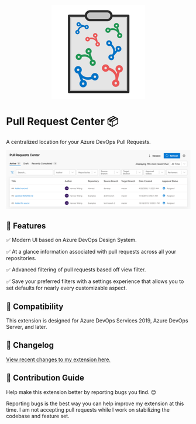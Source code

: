 <p style="text-align: center">
  <img alt="image" src="https://raw.githubusercontent.com/hanneswidrig/azure-devops-pull-request-center/master/marketplace/logo.png?raw=true" />
</p>

# Pull Request Center 📦

A centralized location for your Azure DevOps Pull Requests.

<p style="text-align: center">
  <img alt="image" src="https://github.com/hanneswidrig/azure-devops-pull-request-center/blob/master/marketplace/screenshot-1.png?raw=true" />
</p>

## 📐 Features

✅ Modern UI based on Azure DevOps Design System.

✅ At a glance information associated with pull requests across all your repositories.

✅ Advanced filtering of pull requests based off view filter.

✅ Save your preferred filters with a settings experience that allows you to set defaults for nearly every customizable aspect.

## 🧩 Compatibility

This extension is designed for Azure DevOps Services 2019, Azure DevOps Server, and later.

## 📣 Changelog

[View recent changes to my extension here.](https://github.com/hanneswidrig/azure-devops-pull-request-center/blob/master/CHANGELOG.md)

## 👥 Contribution Guide

Help make this extension better by reporting bugs you find. 😊

Reporting bugs is the best way you can help improve my extension at this time. I am not accepting pull requests while I work on stabilizing the codebase and feature set.
